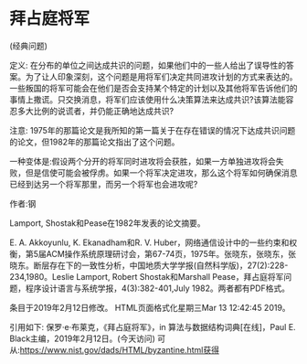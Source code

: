 # 拜占庭将军


(经典问题)



定义:
在分布的单位之间达成共识的问题，如果他们中的一些人给出了误导性的答案。为了让人印象深刻，这个问题是用将军们决定共同进攻计划的方式来表达的。一些叛国的将军可能会在他们是否会支持某个特定的计划以及其他将军告诉他们的事情上撒谎。只交换消息，将军们应该使用什么决策算法来达成共识?该算法能容忍多大比例的说谎者，并仍能正确地达成共识?



注意:
1975年的那篇论文是我所知的第一篇关于在存在错误的情况下达成共识问题的论文，但1982年的那篇论文指出了这个问题。

一种变体是:假设两个分开的将军同时进攻将会获胜，如果一方单独进攻将会失败，但是信使可能会被俘虏。如果一个将军决定进攻，那么这个将军如何确保消息已经到达另一个将军那里，而另一个将军也会进攻呢?


作者:钢


Lamport, Shostak和Pease在1982年发表的论文摘要。



E. A. Akkoyunlu, K. Ekanadham和R. V. Huber，网络通信设计中的一些约束和权衡，第5届ACM操作系统原理研讨会，第67-74页，1975年。张晓东，张晓东，张晓东。断层存在下的一致性分析，中国地质大学学报(自然科学版)，27(2):228-234,1980。Leslie Lamport, Robert Shostak和Marshall Pease，拜占庭将军问题，程序设计语言与系统学报，4(3):382-401,July 1982。两者都有PDF格式。








条目于2019年2月12日修改。
HTML页面格式化星期三Mar 13 12:42:45 2019。



引用如下:
保罗·e·布莱克，《拜占庭将军》，in
算法与数据结构词典[在线]，Paul E. Black主编，2019年2月12日。(今天访问)
可从:https://www.nist.gov/dads/HTML/byzantine.html获得